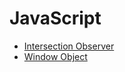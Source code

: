 # JavaScript

- [Intersection Observer](questions/intersection-observer.md)
- [Window Object](questions/window-object.md)